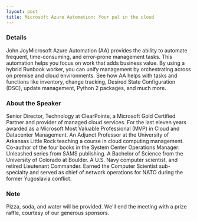```yaml
---
layout: post
title: Microsoft Azure Automation: Your pal in the cloud
---
```


### Details
John JoyMicrosoft Azure Automation (AA) provides the ability to automate frequent, time-consuming, and error-prone management tasks. This automation helps you focus on work that adds business value. By using a hybrid Runbook worker, you can unify management by orchestrating across on premise and cloud environments. See how AA helps with tasks and functions like inventory, change tracking, Desired State Configuration (DSC), update management, Python 2 packages, and much more.

### About the Speaker
Senior Director, Technology at ClearPointe, a Microsoft Gold Certified Partner and provider of managed cloud services. For the last eleven years awarded as a Microsoft Most Valuable Professional (MVP) in Cloud and Datacenter Management. An Adjunct Professor at the University of Arkansas Little Rock teaching a course in cloud computing management. Co-author of the four books in the System Center Operations Manager: Unleashed series from SAMS publishing. A Bachelor of Science from the University of Colorado at Boulder. A U.S. Navy computer scientist, and retired Lieutenant Commander. Earned the Computer Scientist sub-specialty and served as chief of network operations for NATO during the former Yugoslavia conflict.

### Note
Pizza, soda, and water will be provided. We'll end the meeting with a prize raffle, courtesy of our generous sponsors.
